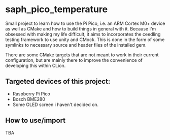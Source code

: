 # saph_pico_temperature

Small project to learn how to use the Pi Pico, i.e. an ARM Cortex M0+ device as well as CMake and how to build things in general with it.
Because I'm obsessed with making my life difficult, it aims to incorporates the ceedling testing framework to use unity and CMock. This is done in the form of some symlinks to necessary source and header files of the installed gem. 

There are some CMake targets that are not meant to work in their current configuration, but are mainly there to improve the convenience of developing this within CLion. 

## Targeted devices of this project:

- Raspberry Pi Pico
- Bosch BME280
- Some OLED screen i haven't decided on.

## How to use/import
TBA
